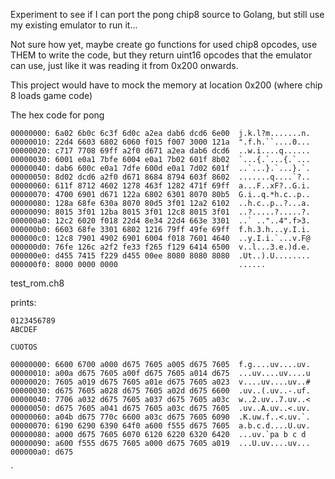 Experiment to see if I can port the pong chip8 source to Golang, but still use
my existing emulator to run it... 

Not sure how yet, maybe create go functions for used chip8 opcodes, use THEM to 
write the code, but they return uint16 opcodes that the emulator can use, just 
like it was reading it from 0x200 onwards.

This project would have to mock the memory at location 0x200 (where chip 8 loads
game code)

The hex code for pong

```
00000000: 6a02 6b0c 6c3f 6d0c a2ea dab6 dcd6 6e00  j.k.l?m.......n.
00000010: 22d4 6603 6802 6060 f015 f007 3000 121a  ".f.h.``....0...
00000020: c717 7708 69ff a2f0 d671 a2ea dab6 dcd6  ..w.i....q......
00000030: 6001 e0a1 7bfe 6004 e0a1 7b02 601f 8b02  `...{.`...{.`...
00000040: dab6 600c e0a1 7dfe 600d e0a1 7d02 601f  ..`...}.`...}.`.
00000050: 8d02 dcd6 a2f0 d671 8684 8794 603f 8602  .......q....`?..
00000060: 611f 8712 4602 1278 463f 1282 471f 69ff  a...F..xF?..G.i.
00000070: 4700 6901 d671 122a 6802 6301 8070 80b5  G.i..q.*h.c..p..
00000080: 128a 68fe 630a 8070 80d5 3f01 12a2 6102  ..h.c..p..?...a.
00000090: 8015 3f01 12ba 8015 3f01 12c8 8015 3f01  ..?.....?.....?.
000000a0: 12c2 6020 f018 22d4 8e34 22d4 663e 3301  ..` .."..4".f>3.
000000b0: 6603 68fe 3301 6802 1216 79ff 49fe 69ff  f.h.3.h...y.I.i.
000000c0: 12c8 7901 4902 6901 6004 f018 7601 4640  ..y.I.i.`...v.F@
000000d0: 76fe 126c a2f2 fe33 f265 f129 6414 6500  v..l...3.e.)d.e.
000000e0: d455 7415 f229 d455 00ee 8080 8080 8080  .Ut..).U........
000000f0: 8000 0000 0000                           ......
```

test_rom.ch8

prints:
```
0123456789
ABCDEF

CUOTOS
```

```
00000000: 6600 6700 a000 d675 7605 a005 d675 7605  f.g....uv....uv.
00000010: a00a d675 7605 a00f d675 7605 a014 d675  ...uv....uv....u
00000020: 7605 a019 d675 7605 a01e d675 7605 a023  v....uv....uv..#
00000030: d675 7605 a028 d675 7605 a02d d675 6600  .uv..(.uv..-.uf.
00000040: 7706 a032 d675 7605 a037 d675 7605 a03c  w..2.uv..7.uv..<
00000050: d675 7605 a041 d675 7605 a03c d675 7605  .uv..A.uv..<.uv.
00000060: a04b d675 770c 6600 a03c d675 7605 6090  .K.uw.f..<.uv.`.
00000070: 6190 6290 6390 64f0 a600 f555 d675 7605  a.b.c.d....U.uv.
00000080: a000 d675 7605 6070 6120 6220 6320 6420  ...uv.`pa b c d 
00000090: a600 f555 d675 7605 a000 d675 7605 a019  ...U.uv....uv...
000000a0: d675  
```

`